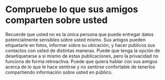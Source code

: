 [Title]: # (Compruebe lo que sus amigos comparten sobre usted)
[Difficulty]: # (Principiante)
[Order]: # (0)

# Compruebe lo que sus amigos comparten sobre usted

Recuerde que usted no es la única persona que puede entregar datos potencialmente sensibles sobre usted mismo. Sus amigos pueden etiquetarle en fotos, informar sobre su ubicación, y hacer públicos sus contactos con usted de distintas maneras. Puede que tenga la opción de desetiquetarse a si mismo de estas publicaciones, pero la privacidad no funciona de forma retroactiva. Puede que quiera hablar con sus amigos acerca de lo que le hace sentirse y no sentirse confortable de tenerlos compartiendo información sobre usted en público.